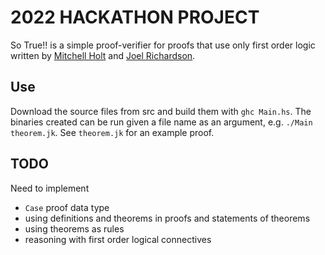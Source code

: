 # 2022 HACKATHON PROJECT

So True!! is a simple proof-verifier for proofs that use only first order logic written by [Mitchell Holt](https://github.com/mitchellholt) and [Joel Richardson](https://github.com/JoelWantsCoffee).

## Use

Download the source files from src and build them with `ghc Main.hs`. The binaries created can be run given a file name as an argument, e.g. `./Main theorem.jk`. See `theorem.jk` for an example proof.

## TODO

Need to implement
- `Case` proof data type
- using definitions and theorems in proofs and statements of theorems
- using theorems as rules
- reasoning with first order logical connectives
